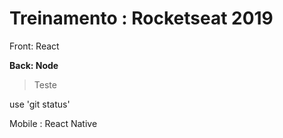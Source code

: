 # Treinamento : Rocketseat 2019

Front: React

**Back: Node**

> Teste

use 'git status'

Mobile : React Native

